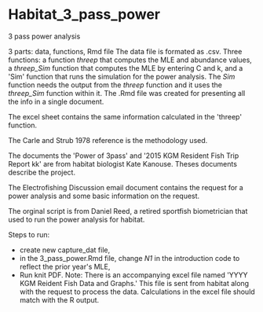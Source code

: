 # Habitat_3_pass_power

3 pass power analysis

3 parts: data, functions, Rmd file The data file is formated as .csv. Three functions: a function *threep* that computes the MLE and abundance values, a *threep_Sim* function that computes the MLE by entering C and k, and a 'Sim' function that runs the simulation for the power analysis. The *Sim* function needs the output from the *threep* function and it uses the *threep_Sim* function within it. The .Rmd file was created for presenting all the info in a single document.

The excel sheet contains the same information calculated in the 'threep' function. 

The Carle and Strub 1978 reference is the methodology used.

The documents the 'Power of 3pass' and '2015 KGM Resident Fish Trip Report kk' are from habitat biologist Kate Kanouse. Theses documents describe the project.

The Electrofishing Discussion email document contains the request for a power analysis and some basic information on the request.

The orginal script is from Daniel Reed, a retired sportfish biometrician that used to run the power analysis for habitat.

Steps to run:  

* create new capture_dat file,
&nbsp;
* in the 3_pass_power.Rmd file, change *N1* in the introduction code to reflect the prior year's MLE,
&nbsp;
* Run knit PDF.
Note: There is an accompanying excel file named 'YYYY KGM Reident Fish Data and Graphs.' This file is sent from habitat along with the request to process the data. Calculations in the excel file should match with the R output.
